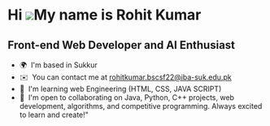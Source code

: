 Hi ![](https://user-images.githubusercontent.com/18350557/176309783-0785949b-9127-417c-8b55-ab5a4333674e.gif)My name is Rohit Kumar
===================================================================================================================================

Front-end Web Developer and AI Enthusiast
-----------------------------------------

*   🌍  I'm based in Sukkur
*   ✉️  You can contact me at [rohitkumar.bscsf22@iba-suk.edu.pk](mailto:rohitkumar.bscsf22@iba-suk.edu.pk)
*   🧠  I'm learning web Engineering (HTML, CSS, JAVA SCRIPT)
*   🤝  I'm open to collaborating on Java, Python, C++ projects, web development, algorithms, and competitive programming. Always excited to learn and create!"
